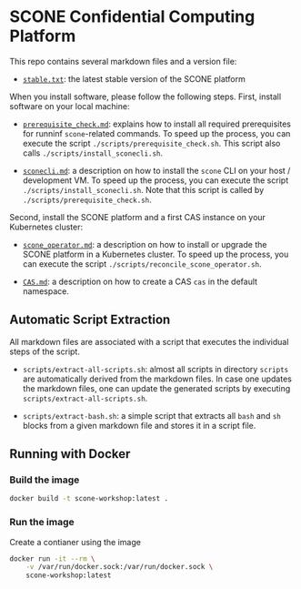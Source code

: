 # SCONE Confidential Computing Platform

This repo contains several markdown files and a version file:

- [`stable.txt`](stable.txt): the latest stable version of the SCONE platform


When you install software, please follow the following steps. First, install software on your local machine:

- [`prerequisite_check.md`](prerequisite_check.md): explains how to install all required prerequisites for runninf `scone`-related commands. To speed up the process, you can execute the script `./scripts/prerequisite_check.sh`. This script also calls `./scripts/install_sconecli.sh`.

- [`sconecli.md`](sconecli.md): a description on how to install the `scone` CLI on your host / development VM. To speed up the process, you can execute the script `./scripts/install_sconecli.sh`. Note that this script is called by `./scripts/prerequisite_check.sh`.

Second, install the SCONE platform and a first CAS instance on your Kubernetes cluster:

- [`scone_operator.md`](scone_operator.md): a description on how to install or upgrade the SCONE platform in a Kubernetes cluster. To speed up the process, you can execute the script `./scripts/reconcile_scone_operator.sh`.

- [`CAS.md`](CAS.md): a description on how to create a CAS `cas` in the default namespace.

## Automatic Script Extraction

All markdown files are associated with a script that executes the individual steps of the script.

- `scripts/extract-all-scripts.sh`: almost all scripts in directory `scripts` are automatically derived from the markdown files. In case one updates the markdown files, one can update the generated scripts by executing `scripts/extract-all-scripts.sh`.

- `scripts/extract-bash.sh`: a simple script that extracts all `bash` and `sh` blocks from a given markdown file and stores it in a script file.

## Running with Docker

### Build the image

```bash
docker build -t scone-workshop:latest .
```

### Run the image

Create a contianer using the image

```bash
docker run -it --rm \
    -v /var/run/docker.sock:/var/run/docker.sock \
    scone-workshop:latest
```

